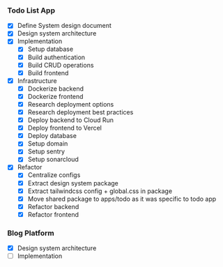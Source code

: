 ### Todo List App

- [x] Define System design document
- [x] Design system architecture
- [x] Implementation
  - [x] Setup database
  - [x] Build authentication
  - [x] Build CRUD operations
  - [x] Build frontend
- [x] Infrastructure
  - [x] Dockerize backend
  - [x] Dockerize frontend
  - [x] Research deployment options
  - [x] Research deployment best practices
  - [x] Deploy backend to Cloud Run
  - [x] Deploy frontend to Vercel
  - [x] Deploy database
  - [x] Setup domain
  - [x] Setup sentry
  - [x] Setup sonarcloud
- [x] Refactor
  - [x] Centralize configs
  - [x] Extract design system package
  - [x] Extract tailwindcss config + global.css in package
  - [x] Move shared package to apps/todo as it was specific to todo app
  - [x] Refactor backend
  - [x] Refactor frontend

### Blog Platform

- [x] Design system architecture
- [ ] Implementation